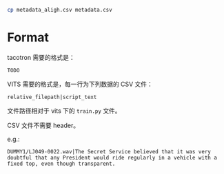 ```bash
cp metadata_aligh.csv metadata.csv
```

# Format

tacotron 需要的格式是：

```
TODO
```

VITS 需要的格式是，每一行为下列数据的 CSV 文件：

```csv
relative_filepath|script_text
```

文件路径相对于 vits 下的 `train.py` 文件。

CSV 文件不需要 header。

e.g.:

```csv
DUMMY1/LJ049-0022.wav|The Secret Service believed that it was very doubtful that any President would ride regularly in a vehicle with a fixed top, even though transparent.
```
